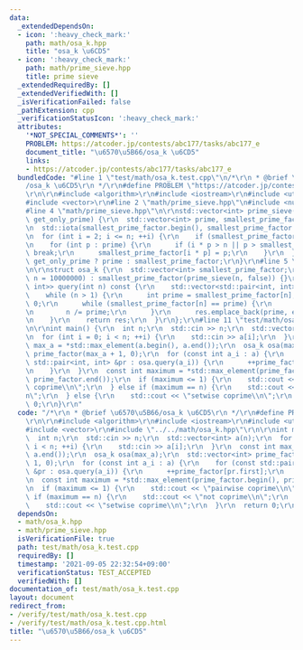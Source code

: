 ```yaml
---
data:
  _extendedDependsOn:
  - icon: ':heavy_check_mark:'
    path: math/osa_k.hpp
    title: "osa_k \u6CD5"
  - icon: ':heavy_check_mark:'
    path: math/prime_sieve.hpp
    title: prime sieve
  _extendedRequiredBy: []
  _extendedVerifiedWith: []
  _isVerificationFailed: false
  _pathExtension: cpp
  _verificationStatusIcon: ':heavy_check_mark:'
  attributes:
    '*NOT_SPECIAL_COMMENTS*': ''
    PROBLEM: https://atcoder.jp/contests/abc177/tasks/abc177_e
    document_title: "\u6570\u5B66/osa_k \u6CD5"
    links:
    - https://atcoder.jp/contests/abc177/tasks/abc177_e
  bundledCode: "#line 1 \"test/math/osa_k.test.cpp\"\n/*\r\n * @brief \u6570\u5B66\
    /osa_k \u6CD5\r\n */\r\n#define PROBLEM \"https://atcoder.jp/contests/abc177/tasks/abc177_e\"\
    \r\n\r\n#include <algorithm>\r\n#include <iostream>\r\n#include <utility>\r\n\
    #include <vector>\r\n#line 2 \"math/prime_sieve.hpp\"\n#include <numeric>\r\n\
    #line 4 \"math/prime_sieve.hpp\"\n\r\nstd::vector<int> prime_sieve(int n, bool\
    \ get_only_prime) {\r\n  std::vector<int> prime, smallest_prime_factor(n + 1);\r\
    \n  std::iota(smallest_prime_factor.begin(), smallest_prime_factor.end(), 0);\r\
    \n  for (int i = 2; i <= n; ++i) {\r\n    if (smallest_prime_factor[i] == i) prime.emplace_back(i);\r\
    \n    for (int p : prime) {\r\n      if (i * p > n || p > smallest_prime_factor[i])\
    \ break;\r\n      smallest_prime_factor[i * p] = p;\r\n    }\r\n  }\r\n  return\
    \ get_only_prime ? prime : smallest_prime_factor;\r\n}\r\n#line 5 \"math/osa_k.hpp\"\
    \n\r\nstruct osa_k {\r\n  std::vector<int> smallest_prime_factor;\r\n\r\n  osa_k(int\
    \ n = 10000000) : smallest_prime_factor(prime_sieve(n, false)) {}\r\n\r\n  std::vector<std::pair<int,\
    \ int>> query(int n) const {\r\n    std::vector<std::pair<int, int>> res;\r\n\
    \    while (n > 1) {\r\n      int prime = smallest_prime_factor[n], exponent =\
    \ 0;\r\n      while (smallest_prime_factor[n] == prime) {\r\n        ++exponent;\r\
    \n        n /= prime;\r\n      }\r\n      res.emplace_back(prime, exponent);\r\
    \n    }\r\n    return res;\r\n  }\r\n};\r\n#line 11 \"test/math/osa_k.test.cpp\"\
    \n\r\nint main() {\r\n  int n;\r\n  std::cin >> n;\r\n  std::vector<int> a(n);\r\
    \n  for (int i = 0; i < n; ++i) {\r\n    std::cin >> a[i];\r\n  }\r\n  const int\
    \ max_a = *std::max_element(a.begin(), a.end());\r\n  osa_k osa(max_a);\r\n  std::vector<int>\
    \ prime_factor(max_a + 1, 0);\r\n  for (const int a_i : a) {\r\n    for (const\
    \ std::pair<int, int> &pr : osa.query(a_i)) {\r\n      ++prime_factor[pr.first];\r\
    \n    }\r\n  }\r\n  const int maximum = *std::max_element(prime_factor.begin(),\
    \ prime_factor.end());\r\n  if (maximum <= 1) {\r\n    std::cout << \"pairwise\
    \ coprime\\n\";\r\n  } else if (maximum == n) {\r\n    std::cout << \"not coprime\\\
    n\";\r\n  } else {\r\n    std::cout << \"setwise coprime\\n\";\r\n  }\r\n  return\
    \ 0;\r\n}\r\n"
  code: "/*\r\n * @brief \u6570\u5B66/osa_k \u6CD5\r\n */\r\n#define PROBLEM \"https://atcoder.jp/contests/abc177/tasks/abc177_e\"\
    \r\n\r\n#include <algorithm>\r\n#include <iostream>\r\n#include <utility>\r\n\
    #include <vector>\r\n#include \"../../math/osa_k.hpp\"\r\n\r\nint main() {\r\n\
    \  int n;\r\n  std::cin >> n;\r\n  std::vector<int> a(n);\r\n  for (int i = 0;\
    \ i < n; ++i) {\r\n    std::cin >> a[i];\r\n  }\r\n  const int max_a = *std::max_element(a.begin(),\
    \ a.end());\r\n  osa_k osa(max_a);\r\n  std::vector<int> prime_factor(max_a +\
    \ 1, 0);\r\n  for (const int a_i : a) {\r\n    for (const std::pair<int, int>\
    \ &pr : osa.query(a_i)) {\r\n      ++prime_factor[pr.first];\r\n    }\r\n  }\r\
    \n  const int maximum = *std::max_element(prime_factor.begin(), prime_factor.end());\r\
    \n  if (maximum <= 1) {\r\n    std::cout << \"pairwise coprime\\n\";\r\n  } else\
    \ if (maximum == n) {\r\n    std::cout << \"not coprime\\n\";\r\n  } else {\r\n\
    \    std::cout << \"setwise coprime\\n\";\r\n  }\r\n  return 0;\r\n}\r\n"
  dependsOn:
  - math/osa_k.hpp
  - math/prime_sieve.hpp
  isVerificationFile: true
  path: test/math/osa_k.test.cpp
  requiredBy: []
  timestamp: '2021-09-05 22:32:54+09:00'
  verificationStatus: TEST_ACCEPTED
  verifiedWith: []
documentation_of: test/math/osa_k.test.cpp
layout: document
redirect_from:
- /verify/test/math/osa_k.test.cpp
- /verify/test/math/osa_k.test.cpp.html
title: "\u6570\u5B66/osa_k \u6CD5"
---
```

